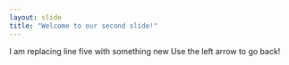 ```yaml
---
layout: slide
title: "Welcome to our second slide!"
---
```

I am replacing line five with something new
Use the left arrow to go back!
